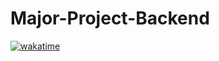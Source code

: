 # Major-Project-Backend

[![wakatime](https://wakatime.com/badge/user/4ce09006-1b8c-491f-ace1-a70b32d5fc1c/project/55a03969-c773-4bb3-b1f3-24bb1e1dc79f.svg?style=for-the-badge)](https://wakatime.com/badge/user/4ce09006-1b8c-491f-ace1-a70b32d5fc1c/project/55a03969-c773-4bb3-b1f3-24bb1e1dc79f)
